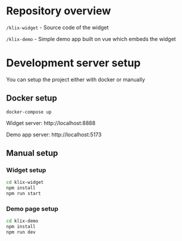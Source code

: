 # Repository overview

`/klix-widget` - Source code of the widget

`/klix-demo` - Simple demo app built on vue which embeds the widget

# Development server setup
You can setup the project either with docker or manually

## Docker setup
```
docker-compose up
```

Widget server: http://localhost:8888

Demo app server: http://localhost:5173
## Manual setup

### Widget setup
```bash
cd klix-widget
npm install
npm run start
```

### Demo page setup
```bash
cd klix-demo
npm install
npm run dev
```

